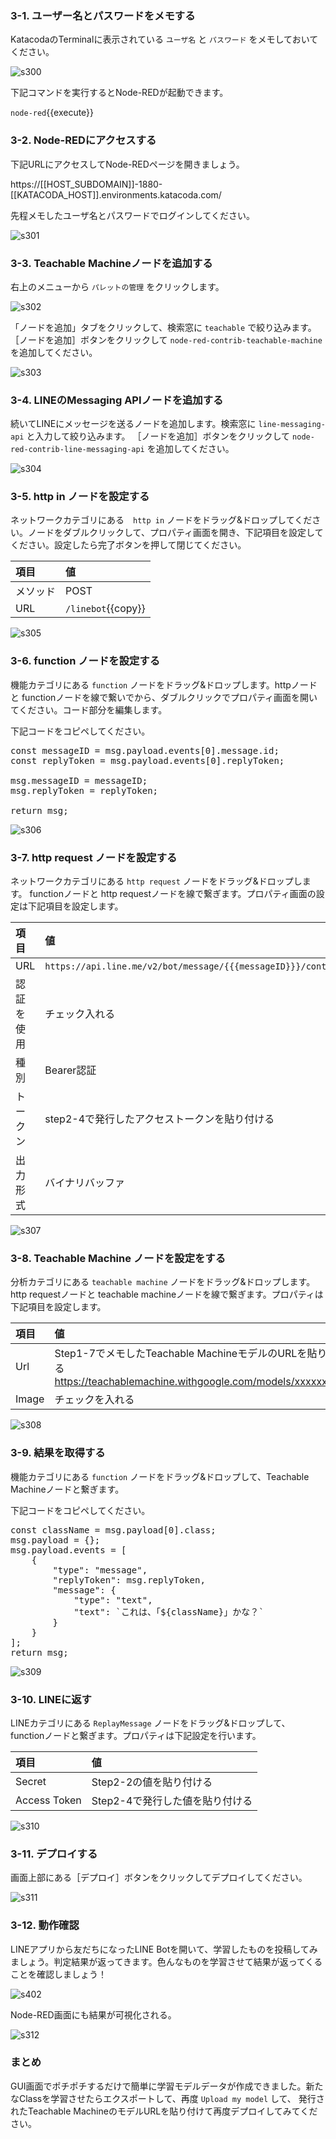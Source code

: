 ### 3-1. ユーザー名とパスワードをメモする
KatacodaのTerminalに表示されている `ユーザ名` と `パスワード` をメモしておいてください。

![s300](https://raw.githubusercontent.com/gaomar/katacoda-scenarios/master/teachablemachine-linebot-node-red-playground/images/s300.png)


下記コマンドを実行するとNode-REDが起動できます。

`node-red`{{execute}}

### 3-2. Node-REDにアクセスする
下記URLにアクセスしてNode-REDページを開きましょう。

https://[[HOST_SUBDOMAIN]]-1880-[[KATACODA_HOST]].environments.katacoda.com/

先程メモしたユーザ名とパスワードでログインしてください。

![s301](https://raw.githubusercontent.com/gaomar/katacoda-scenarios/master/teachablemachine-linebot-node-red-playground/images/s301.png)


### 3-3. Teachable Machineノードを追加する
右上のメニューから `パレットの管理` をクリックします。

![s302](https://raw.githubusercontent.com/gaomar/katacoda-scenarios/master/teachablemachine-linebot-node-red-playground/images/s302.png)

「ノードを追加」タブをクリックして、検索窓に `teachable` で絞り込みます。 ［ノードを追加］ボタンをクリックして `node-red-contrib-teachable-machine` を追加してください。

![s303](https://raw.githubusercontent.com/gaomar/katacoda-scenarios/master/teachablemachine-linebot-node-red-playground/images/s303.png)


### 3-4. LINEのMessaging APIノードを追加する
続いてLINEにメッセージを送るノードを追加します。検索窓に `line-messaging-api` と入力して絞り込みます。 ［ノードを追加］ボタンをクリックして `node-red-contrib-line-messaging-api` を追加してください。

![s304](https://raw.githubusercontent.com/gaomar/katacoda-scenarios/master/teachablemachine-linebot-node-red-playground/images/s304.png)

### 3-5. http in ノードを設定する
ネットワークカテゴリにある　`http in` ノードをドラッグ&ドロップしてください。ノードをダブルクリックして、プロパティ画面を開き、下記項目を設定してください。設定したら完了ボタンを押して閉じてください。

|項目|値|
|:--|:--|
|メソッド| POST|
|URL| `/linebot`{{copy}} |

![s305](https://raw.githubusercontent.com/gaomar/katacoda-scenarios/master/teachablemachine-linebot-node-red-playground/images/s305.png)

### 3-6. function ノードを設定する
機能カテゴリにある `function` ノードをドラッグ&ドロップします。httpノードと functionノードを線で繋いでから、ダブルクリックでプロパティ画面を開いてください。コード部分を編集します。

下記コードをコピペしてください。

<pre class="file" data-target="clipboard">
const messageID = msg.payload.events[0].message.id;
const replyToken = msg.payload.events[0].replyToken;

msg.messageID = messageID;
msg.replyToken = replyToken;

return msg;
</pre>

![s306](https://raw.githubusercontent.com/gaomar/katacoda-scenarios/master/teachablemachine-linebot-node-red-playground/images/s306.png)

### 3-7. http request ノードを設定する
ネットワークカテゴリにある `http request` ノードをドラッグ&ドロップします。 functionノードと http requestノードを線で繋ぎます。プロパティ画面の設定は下記項目を設定します。

|項目|値|
|:--|:--|
|URL| `https://api.line.me/v2/bot/message/{{{messageID}}}/content`{{copy}} |
|認証を使用| チェック入れる|
|種別|Bearer認証|
|トークン| step2-4で発行したアクセストークンを貼り付ける|
|出力形式|バイナリバッファ|

![s307](https://raw.githubusercontent.com/gaomar/katacoda-scenarios/master/teachablemachine-linebot-node-red-playground/images/s307.png)

### 3-8. Teachable Machine ノードを設定をする
分析カテゴリにある `teachable machine` ノードをドラッグ&ドロップします。 http requestノードと teachable machineノードを線で繋ぎます。プロパティは下記項目を設定します。

|項目|値|
|:--|:--|
|Url| Step1-7でメモしたTeachable MachineモデルのURLを貼り付ける <br/> https://teachablemachine.withgoogle.com/models/xxxxxxxxxx/ |
|Image| チェックを入れる |

![s308](https://raw.githubusercontent.com/gaomar/katacoda-scenarios/master/teachablemachine-linebot-node-red-playground/images/s308.png)


### 3-9. 結果を取得する
機能カテゴリにある `function` ノードをドラッグ&ドロップして、Teachable Machineノードと繋ぎます。

下記コードをコピペしてください。

<pre class="file" data-target="clipboard">
const className = msg.payload[0].class;
msg.payload = {};
msg.payload.events = [
    {
        "type": "message",
        "replyToken": msg.replyToken,
        "message": {
            "type": "text",
            "text": `これは、「${className}」かな？`
        }
    }
];
return msg;
</pre>

![s309](https://raw.githubusercontent.com/gaomar/katacoda-scenarios/master/teachablemachine-linebot-node-red-playground/images/s309.png)

### 3-10. LINEに返す
LINEカテゴリにある `ReplayMessage` ノードをドラッグ&ドロップして、 functionノードと繋ぎます。プロパティは下記設定を行います。

|項目|値|
|:--|:--|
|Secret| Step2-2の値を貼り付ける |
|Access Token| Step2-4で発行した値を貼り付ける|

![s310](https://raw.githubusercontent.com/gaomar/katacoda-scenarios/master/teachablemachine-linebot-node-red-playground/images/s310.png)

### 3-11. デプロイする
画面上部にある［デプロイ］ボタンをクリックしてデプロイしてください。

![s311](https://raw.githubusercontent.com/gaomar/katacoda-scenarios/master/teachablemachine-linebot-node-red-playground/images/s311.png)

### 3-12. 動作確認
LINEアプリから友だちになったLINE Botを開いて、学習したものを投稿してみましょう。判定結果が返ってきます。色んなものを学習させて結果が返ってくることを確認しましょう！

![s402](https://raw.githubusercontent.com/gaomar/katacoda-scenarios/master/teachablemachine-handson-playground/images/s402.png)

Node-RED画面にも結果が可視化される。

![s312](https://raw.githubusercontent.com/gaomar/katacoda-scenarios/master/teachablemachine-linebot-node-red-playground/images/s312.png)

### まとめ
GUI画面でポチポチするだけで簡単に学習モデルデータが作成できました。新たなClassを学習させたらエクスポートして、再度 `Upload my model` して、 発行されたTeachable MachineのモデルURLを貼り付けて再度デプロイしてみてください。

